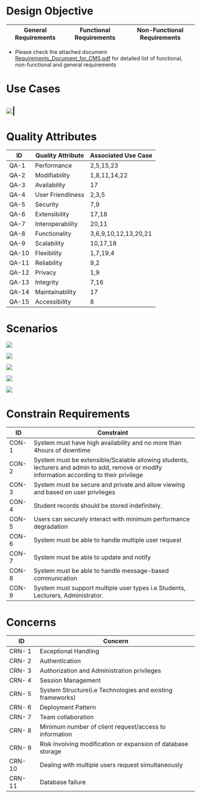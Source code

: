 # Design Objective 
General Requirements| Functional Requirements| Non-Functional Requirements
-|-|-
* Please check the attached document [Requirements_Document_for_CMS.pdf](../projectFiles/Requirements_Document_for_CMS.pdf) for detailed list of functional, non-functional and general requirements
# Use Cases

![](images/useCase.png)|
---
# Quality Attributes
ID | Quality Attribute| Associated Use Case|
-|-|-
QA-1 |Performance      | 2,5,15,23 |
QA-2 |Modifiability    | 1,8,11,14,22     |
QA-3 |Availability     |17   |
QA-4 |User Friendliness|2,3,5|
QA-5 |Security         |7,9      |
QA-6 |Extensibility    | 17,18 |
QA-7 |Interoperability | 20,11 |
QA-8 |Functionality    | 3,6,9,10,12,13,20,21 |
QA-9 |Scalability      | 10,17,18  
QA-10|Flexibility      | 1,7,19,4 | 
QA-11|Reliability      | 9,2|
QA-12|Privacy          | 1,9|
QA-13|Integrity        | 7,16|
QA-14|Maintainability  |17|
QA-15|Accessibility     |8 |

# Scenarios

![](images/functionalRequirements.png)

![](images/nonRequirements.png)

![](images/lecturer.png)

![](images/maintainer.png)

![](images/admin.png)

# Constrain Requirements
ID| Constraint|
-|-
CON-1| System must have high availability and no more than 4hours of downtime |
CON-2| System must be extensible/Scalable allowing students, lecturers and admin to add, remove or modify information according to their privilege |
CON-3| System must be secure and private and allow viewing and based on user privileges |
CON-4| Student records should be stored indefinitely.|
CON-5| Users can securely interact with minimum performance degradation|
CON-6| System must be able to handle multiple user request|
CON-7| System must be able to update and notify |
CON-8| System must be able to handle message-based communication |
CON-9| System must support multiple user types i.e Students, Lecturers, Administrator.| 

# Concerns 

ID| Concern|
-|-
CRN- 1|Exceptional Handling 
CRN- 2| Authentication
CRN- 3| Authorization and Administration privileges
CRN- 4| Session Management
CRN- 5| System Structure(i.e Technologies and existing frameworks)
CRN- 6| Deployment Pattern
CRN- 7| Team collaboration
CRN- 8| Minimum number of client request/access to information  
CRN- 9| Risk involving modification or expansion of database storage 
CRN- 10| Dealing with multiple users request simultaneously 
CRN- 11| Database failure 



